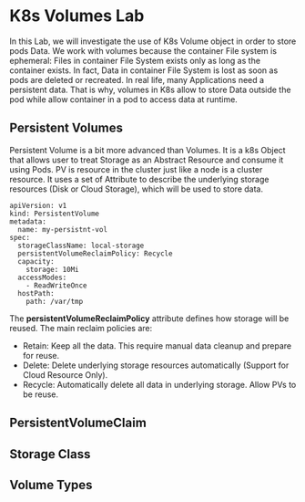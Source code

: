 # K8s Volumes Lab
In this Lab, we will investigate the use of K8s Volume object in order to store pods Data.
We work with volumes because the container File system is ephemeral: Files in container File System exists only as long as the container exists. In fact, Data in container File System is lost as soon as pods are deleted or recreated.
In real life, many Applications need a persistent data. That is why, volumes in K8s allow to store Data outside the pod while allow container in a pod to access data at runtime.
## Persistent Volumes
Persistent Volume is a bit more advanced than Volumes. It is a k8s Object that allows user to treat Storage as an Abstract Resource and consume it using Pods. 
PV is resource in the cluster just like a node is a cluster resource. It uses a set of Attribute to describe the underlying storage resources (Disk or Cloud Storage), which will be used to store data.
```
apiVersion: v1
kind: PersistentVolume
metadata:
  name: my-persistnt-vol
spec:
  storageClassName: local-storage
  persistentVolumeReclaimPolicy: Recycle
  capacity:
    storage: 10Mi
  accessModes:
    - ReadWriteOnce
  hostPath:
    path: /var/tmp
```
The **persistentVolumeReclaimPolicy** attribute defines how storage will be reused. The main reclaim policies are:
- Retain: Keep all the data. This require manual data cleanup and prepare for reuse.
- Delete: Delete underlying storage resources automatically (Support for Cloud Resource Only).
- Recycle: Automatically delete all data in underlying storage. Allow PVs to be reuse.
## PersistentVolumeClaim
## Storage Class
## Volume Types